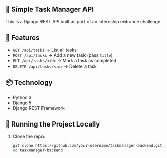 ## 📝 Simple Task Manager API

This is a Django REST API built as part of an internship entrance challenge.

## 🔧 Features

- `GET /api/tasks` → List all tasks
- `POST /api/tasks` → Add a new task (pass `title`)
- `PUT /api/tasks/<id>` → Mark a task as completed
- `DELETE /api/tasks/<id>` → Delete a task

## 📦 Technology

- Python 3
- Django 5
- Django REST Framework

## 🚀 Running the Project Locally

1. Clone the repo:
   ```bash
   git clone https://github.com/your-username/taskmanager-backend.git
   cd taskmanager-backend
